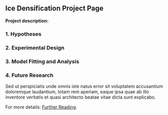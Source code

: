 ## Ice Densification Project Page

**Project description:** 

### 1. Hypotheses

### 2. Experimental Design

### 3. Model Fitting and Analysis

### 4. Future Research

Sed ut perspiciatis unde omnis iste natus error sit voluptatem accusantium doloremque laudantium, totam rem aperiam, eaque ipsa quae ab illo inventore veritatis et quasi architecto beatae vitae dicta sunt explicabo. 

For more details: [Further Reading](https://guides.github.com/features/mastering-markdown/).
